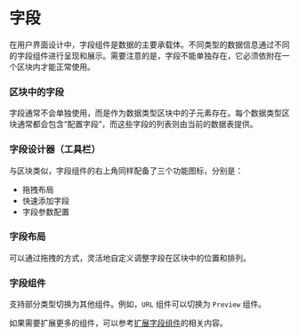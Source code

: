 # 字段

在用户界面设计中，字段组件是数据的主要承载体。不同类型的数据信息通过不同的字段组件进行呈现和展示。需要注意的是，字段不能单独存在，它必须依附在一个区块内才能正常使用。

### 区块中的字段

字段通常不会单独使用，而是作为数据类型区块中的子元素存在。每个数据类型区块通常都会包含“配置字段”，而这些字段的列表则由当前的数据表提供。

### 字段设计器（工具栏）
与区块类似，字段组件的右上角同样配备了三个功能图标，分别是：

- 拖拽布局
- 快速添加字段
- 字段参数配置

### 字段布局

可以通过拖拽的方式，灵活地自定义调整字段在区块中的位置和排列。

### 字段组件

支持部分类型切换为其他组件。例如，`URL` 组件可以切换为 `Preview` 组件。

<!-- TODO: 添加链接 -->
如果需要扩展更多的组件，可以参考[扩展字段组件]()的相关内容。